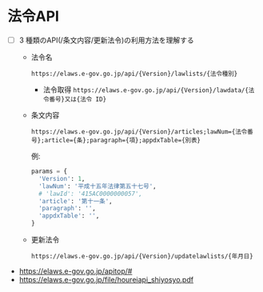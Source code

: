 # 法令API

- [ ] 3 種類のAPI(/条文内容/更新法令)の利用方法を理解する

  - 法令名
  
    `https://elaws.e-gov.go.jp/api/{Version}/lawlists/{法令種別} `

    - 法令取得
      `https://elaws.e-gov.go.jp/api/{Version}/lawdata/{法令番号}又は{法令 ID}`

  - 条文内容
  
    `https://elaws.e-gov.go.jp/api/{Version}/articles;lawNum={法令番号};article={条};paragraph={項};appdxTable={別表}`
     
    例:
    ```py
    params = {
      'Version': 1,
      'lawNum': '平成十五年法律第五十七号',
      # 'lawId': '415AC0000000057',
      'article': '第十一条',
      'paragraph': '',
      'appdxTable': '',
    }
    ```

  - 更新法令
  
    `https://elaws.e-gov.go.jp/api/{Version}/updatelawlists/{年月日}`
    
- https://elaws.e-gov.go.jp/apitop/#
- https://elaws.e-gov.go.jp/file/houreiapi_shiyosyo.pdf